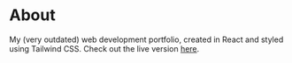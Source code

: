 # About

My (very outdated) web development portfolio, created in React and styled using Tailwind CSS. Check out the live version [here](https://www.chris-kamp.dev).
